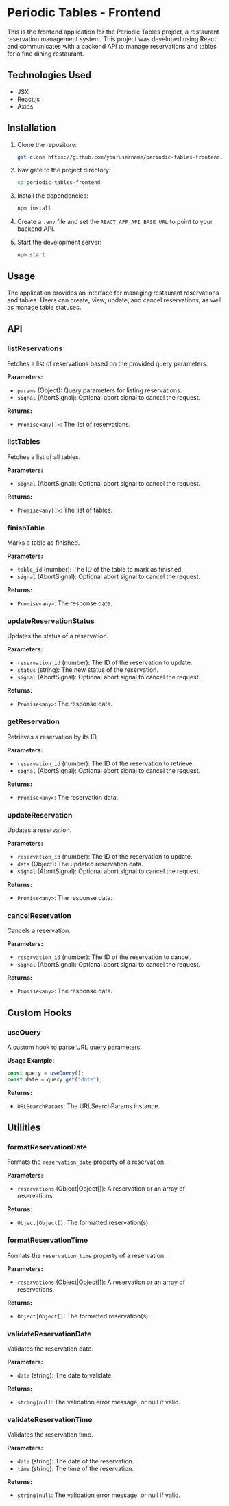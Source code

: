 # Periodic Tables - Frontend

This is the frontend application for the Periodic Tables project, a restaurant reservation management system. This project was developed using React and communicates with a backend API to manage reservations and tables for a fine dining restaurant.

## Technologies Used

- JSX
- React.js
- Axios

## Installation

1. Clone the repository:

   ```bash
   git clone https://github.com/yourusername/periodic-tables-frontend.git
   ```

2. Navigate to the project directory:

   ```bash
   cd periodic-tables-frontend
   ```

3. Install the dependencies:

   ```bash
   npm install
   ```

4. Create a `.env` file and set the `REACT_APP_API_BASE_URL` to point to your backend API.

5. Start the development server:
   ```bash
   npm start
   ```

## Usage

The application provides an interface for managing restaurant reservations and tables. Users can create, view, update, and cancel reservations, as well as manage table statuses.

## API

### listReservations

Fetches a list of reservations based on the provided query parameters.

**Parameters:**

- `params` (Object): Query parameters for listing reservations.
- `signal` (AbortSignal): Optional abort signal to cancel the request.

**Returns:**

- `Promise<any[]>`: The list of reservations.

### listTables

Fetches a list of all tables.

**Parameters:**

- `signal` (AbortSignal): Optional abort signal to cancel the request.

**Returns:**

- `Promise<any[]>`: The list of tables.

### finishTable

Marks a table as finished.

**Parameters:**

- `table_id` (number): The ID of the table to mark as finished.
- `signal` (AbortSignal): Optional abort signal to cancel the request.

**Returns:**

- `Promise<any>`: The response data.

### updateReservationStatus

Updates the status of a reservation.

**Parameters:**

- `reservation_id` (number): The ID of the reservation to update.
- `status` (string): The new status of the reservation.
- `signal` (AbortSignal): Optional abort signal to cancel the request.

**Returns:**

- `Promise<any>`: The response data.

### getReservation

Retrieves a reservation by its ID.

**Parameters:**

- `reservation_id` (number): The ID of the reservation to retrieve.
- `signal` (AbortSignal): Optional abort signal to cancel the request.

**Returns:**

- `Promise<any>`: The reservation data.

### updateReservation

Updates a reservation.

**Parameters:**

- `reservation_id` (number): The ID of the reservation to update.
- `data` (Object): The updated reservation data.
- `signal` (AbortSignal): Optional abort signal to cancel the request.

**Returns:**

- `Promise<any>`: The response data.

### cancelReservation

Cancels a reservation.

**Parameters:**

- `reservation_id` (number): The ID of the reservation to cancel.
- `signal` (AbortSignal): Optional abort signal to cancel the request.

**Returns:**

- `Promise<any>`: The response data.

## Custom Hooks

### useQuery

A custom hook to parse URL query parameters.

**Usage Example:**

```javascript
const query = useQuery();
const date = query.get("date");
```

**Returns:**

- `URLSearchParams`: The URLSearchParams instance.

## Utilities

### formatReservationDate

Formats the `reservation_date` property of a reservation.

**Parameters:**

- `reservations` (Object|Object[]): A reservation or an array of reservations.

**Returns:**

- `Object|Object[]`: The formatted reservation(s).

### formatReservationTime

Formats the `reservation_time` property of a reservation.

**Parameters:**

- `reservations` (Object|Object[]): A reservation or an array of reservations.

**Returns:**

- `Object|Object[]`: The formatted reservation(s).

### validateReservationDate

Validates the reservation date.

**Parameters:**

- `date` (string): The date to validate.

**Returns:**

- `string|null`: The validation error message, or null if valid.

### validateReservationTime

Validates the reservation time.

**Parameters:**

- `date` (string): The date of the reservation.
- `time` (string): The time of the reservation.

**Returns:**

- `string|null`: The validation error message, or null if valid.
